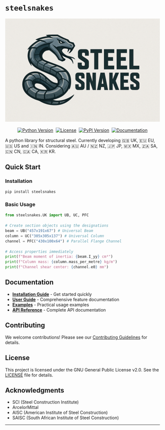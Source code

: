 # `steelsnakes`

<!-- Centered HTML-image logo -->

![Logo](./logo-4.png)

<div align="center">
  <p>
    <a href="https://python.org"><img src="https://img.shields.io/badge/python-3.11+-blue.svg" alt="Python Version" style="margin: 2px;"/></a> <a href="./LICENSE.md"><img src="https://img.shields.io/badge/license-GPLv2-blue.svg" alt="License" style="margin: 2px;"/></a> <a href="https://pypi.org/project/steelsnakes/"><img src="https://img.shields.io/pypi/v/steelsnakes.svg" alt="PyPI Version" style="margin: 2px;"/></a> <a href="https://steelsnakes.readthedocs.io/"><img src="https://img.shields.io/badge/docs-mkdocs-blue.svg" alt="Documentation" style="margin: 2px;"/></a>
    <!-- <a href="#"><img src="https://img.shields.io/github/actions/workflow/status/steelsnakes/steelsnakes/ci.yml?branch=main" alt="Build Status" style="margin: 2px;</a> -->
  </p>
</div>

A python library for structural steel.
Currently developing 🇬🇧 UK, 🇪🇺 EU, 🇺🇸 US and 🇮🇳 IN.
Considering 🇦🇺 AU / 🇳🇿 NZ, 🇯🇵 JP, 🇲🇽 MX, 🇿🇦 SA, 🇨🇳 CN, 🇨🇦 CA, 🇰🇷 KR.

## Quick Start

### Installation

```bash
pip install steelsnakes
```

### Basic Usage

```python
from steelsnakes.UK import UB, UC, PFC

# Create section objects using the designations
beam = UB("457x191x67") # Universal Beam
column = UC("305x305x137") # Universal Column
channel = PFC("430x100x64") # Parallel Flange Channel

# Access properties immediately
print(f"Beam moment of inertia: {beam.I_yy} cm⁴")
print(f"Column mass: {column.mass_per_metre} kg/m")
print(f"Channel shear center: {channel.e0} mm")
```

## Documentation

- **[Installation Guide](https://steelsnakes.readthedocs.io/en/latest/getting-started/installation/)** - Get started quickly
- **[User Guide](https://steelsnakes.readthedocs.io/en/latest/user-guide/section-types/)** - Comprehensive feature documentation
- **[Examples](https://steelsnakes.readthedocs.io/en/latest/examples/basic/)** - Practical usage examples
- **[API Reference](https://steelsnakes.readthedocs.io/en/latest/reference/core/)** - Complete API documentation

## Contributing

We welcome contributions! Please see our [Contributing Guidelines](https://steelsnakes.readthedocs.io/en/latest/contributing/) for details.

## License

This project is licensed under the GNU General Public License v2.0. See the [LICENSE]([https://github.com/waynemaranga/steelsnakes/blob/main/LICENSE.md) file for details.

## Acknowledgments

- SCI (Steel Construction Institute)
- ArcelorMittal
- AISC (American Institute of Steel Construction)
- SAISC (South African Institute of Steel Construction)

---
